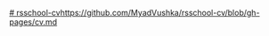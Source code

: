 [# rsschool-cv](https://github.com/MyadVushka/rsschool-cv/blob/gh-pages/cv.md)https://github.com/MyadVushka/rsschool-cv/blob/gh-pages/cv.md